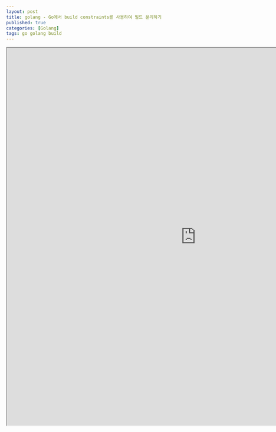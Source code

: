 ```yaml
---
layout: post
title: golang - Go에서 build constraints를 사용하여 빌드 분리하기
published: true
categories: [Golang]
tags: go golang build
---
```

<iframe width="1024" height="1024" src="https://docs.google.com/document/d/e/2PACX-1vR-qVA7iHW5QU20N6l9K7lE-kUnupaqelTPidvP4zv-gBMKglbvUOcYDzr-Pznis5p0turi9vsjOKnK/pub?embedded=true"></iframe>    
  